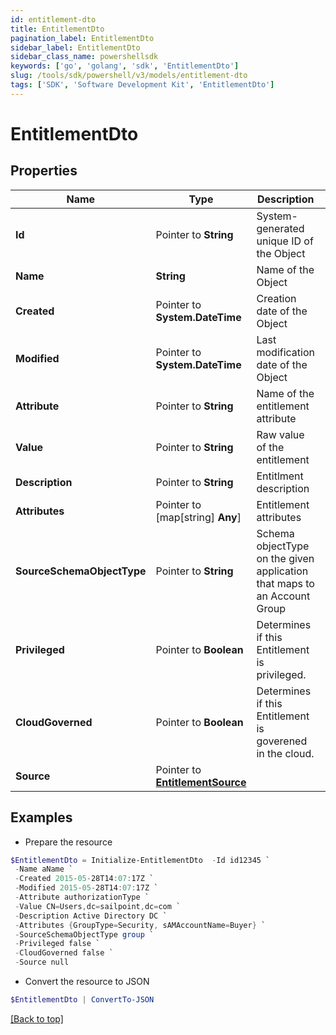 ```yaml
---
id: entitlement-dto
title: EntitlementDto
pagination_label: EntitlementDto
sidebar_label: EntitlementDto
sidebar_class_name: powershellsdk
keywords: ['go', 'golang', 'sdk', 'EntitlementDto'] 
slug: /tools/sdk/powershell/v3/models/entitlement-dto
tags: ['SDK', 'Software Development Kit', 'EntitlementDto']
---
```



# EntitlementDto

## Properties

Name | Type | Description | Notes
------------ | ------------- | ------------- | -------------
**Id** |  Pointer to **String** | System-generated unique ID of the Object | [optional] [readonly] 
**Name** |  **String** | Name of the Object | 
**Created** |  Pointer to **System.DateTime** | Creation date of the Object | [optional] [readonly] 
**Modified** |  Pointer to **System.DateTime** | Last modification date of the Object | [optional] [readonly] 
**Attribute** |  Pointer to **String** | Name of the entitlement attribute | [optional] 
**Value** |  Pointer to **String** | Raw value of the entitlement | [optional] 
**Description** |  Pointer to **String** | Entitlment description | [optional] 
**Attributes** |  Pointer to [map[string] **Any**] | Entitlement attributes | [optional] 
**SourceSchemaObjectType** |  Pointer to **String** | Schema objectType on the given application that maps to an Account Group | [optional] 
**Privileged** |  Pointer to **Boolean** | Determines if this Entitlement is privileged. | [optional] 
**CloudGoverned** |  Pointer to **Boolean** | Determines if this Entitlement is goverened in the cloud. | [optional] 
**Source** |  Pointer to [**EntitlementSource**](entitlement-source) |  | [optional] 

## Examples

- Prepare the resource
```powershell
$EntitlementDto = Initialize-EntitlementDto  -Id id12345 `
 -Name aName `
 -Created 2015-05-28T14:07:17Z `
 -Modified 2015-05-28T14:07:17Z `
 -Attribute authorizationType `
 -Value CN=Users,dc=sailpoint,dc=com `
 -Description Active Directory DC `
 -Attributes {GroupType=Security, sAMAccountName=Buyer} `
 -SourceSchemaObjectType group `
 -Privileged false `
 -CloudGoverned false `
 -Source null
```

- Convert the resource to JSON
```powershell
$EntitlementDto | ConvertTo-JSON
```


[[Back to top]](#) 

